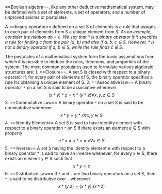 ==Boolean algebra==, like any other deductive mathematical system, may be defined with a set of elements, a set of operators, and a number of unproved axioms or postulates

A ==binary operator== defined on a set S of elements is a rule that assigns to each pair of elements from S a unique element from S.
	*As an example, consider the relation ab = c. We say that * is a binary operator if it specifies a rule for finding c from the pair (a, b) and also if a, b, c ∈ S. However, * is not a binary operator if a, b ∈ S, while the rule finds c ∉ S.*

The postulates of a mathematical system form the basic assumptions from which it is possible to deduce the rules, theorems, and properties of the system.
	The most common postulates used to formulate various algebraic structures are:
		1. ==Closure==. A set S is closed with respect to a binary operator if, for every pair of elements of S, the binary operator specifies a rule for obtaining a unique element of S.
		2. ==Associative law== A binary operator `*` on a set S is said to be associative whenever
			$$( x*y)*z = x*(y*z) \forall x, y, z ∈ S$$
		3. ==Commutative Law== A binary operator `*`  on a set S is said to be commutative whenever
			$$x*y = y*x \forall x, y ∈ S$$
		4. ==Identity Element== A set S is said to have identity element with respect to a binary operation `*` on S if there exists an element e ∈ S with property
			$$e * x  =  x * e = x        \forall x ∈ S$$
		5. ==Inverse== A set S having the identity element e with respect to a binary operator * is said to have an inverse whenever, for every x ∈ S, there exists an element y ∈ S such that
			$$x*y = e$$
		6. ==Distributive Law== If `*` and `.` are two binary operators on a set S, then `*` is said to be distributive over `.` whenever
			$$x*(y . z) = (x*y).(x*z)$$
			